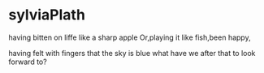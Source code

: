 # sylviaPlath 
having bitten on liffe like a 
sharp apple
Or,playing it like fish,been
happy,


having felt with fingers that
the sky is blue
what have we after that to 
look forward to?



